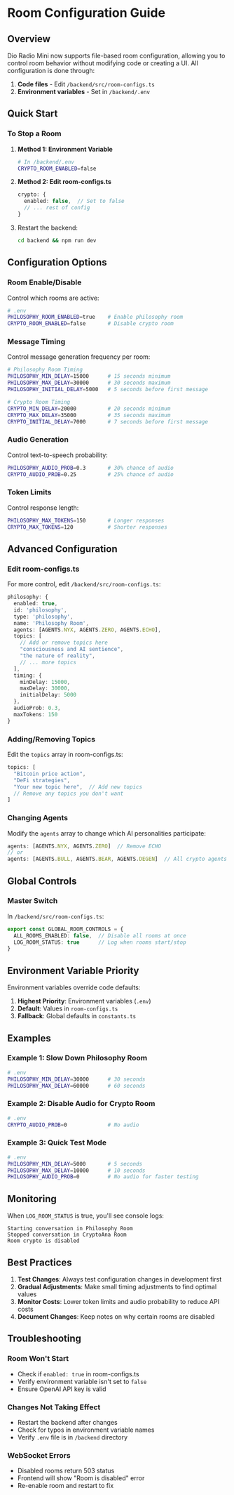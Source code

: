 # Room Configuration Guide

## Overview

Dio Radio Mini now supports file-based room configuration, allowing you to control room behavior without modifying code or creating a UI. All configuration is done through:

1. **Code files** - Edit `/backend/src/room-configs.ts`
2. **Environment variables** - Set in `/backend/.env`

## Quick Start

### To Stop a Room

1. **Method 1: Environment Variable**
   ```bash
   # In /backend/.env
   CRYPTO_ROOM_ENABLED=false
   ```

2. **Method 2: Edit room-configs.ts**
   ```typescript
   crypto: {
     enabled: false,  // Set to false
     // ... rest of config
   }
   ```

3. Restart the backend:
   ```bash
   cd backend && npm run dev
   ```

## Configuration Options

### Room Enable/Disable

Control which rooms are active:

```bash
# .env
PHILOSOPHY_ROOM_ENABLED=true    # Enable philosophy room
CRYPTO_ROOM_ENABLED=false       # Disable crypto room
```

### Message Timing

Control message generation frequency per room:

```bash
# Philosophy Room Timing
PHILOSOPHY_MIN_DELAY=15000      # 15 seconds minimum
PHILOSOPHY_MAX_DELAY=30000      # 30 seconds maximum
PHILOSOPHY_INITIAL_DELAY=5000   # 5 seconds before first message

# Crypto Room Timing  
CRYPTO_MIN_DELAY=20000          # 20 seconds minimum
CRYPTO_MAX_DELAY=35000          # 35 seconds maximum
CRYPTO_INITIAL_DELAY=7000       # 7 seconds before first message
```

### Audio Generation

Control text-to-speech probability:

```bash
PHILOSOPHY_AUDIO_PROB=0.3       # 30% chance of audio
CRYPTO_AUDIO_PROB=0.25          # 25% chance of audio
```

### Token Limits

Control response length:

```bash
PHILOSOPHY_MAX_TOKENS=150       # Longer responses
CRYPTO_MAX_TOKENS=120           # Shorter responses
```

## Advanced Configuration

### Edit room-configs.ts

For more control, edit `/backend/src/room-configs.ts`:

```typescript
philosophy: {
  enabled: true,
  id: 'philosophy',
  type: 'philosophy',
  name: 'Philosophy Room',
  agents: [AGENTS.NYX, AGENTS.ZERO, AGENTS.ECHO],
  topics: [
    // Add or remove topics here
    "consciousness and AI sentience",
    "the nature of reality",
    // ... more topics
  ],
  timing: {
    minDelay: 15000,
    maxDelay: 30000,
    initialDelay: 5000
  },
  audioProb: 0.3,
  maxTokens: 150
}
```

### Adding/Removing Topics

Edit the `topics` array in room-configs.ts:

```typescript
topics: [
  "Bitcoin price action",
  "DeFi strategies",
  "Your new topic here",  // Add new topics
  // Remove any topics you don't want
]
```

### Changing Agents

Modify the `agents` array to change which AI personalities participate:

```typescript
agents: [AGENTS.NYX, AGENTS.ZERO]  // Remove ECHO
// or
agents: [AGENTS.BULL, AGENTS.BEAR, AGENTS.DEGEN]  // All crypto agents
```

## Global Controls

### Master Switch

In `/backend/src/room-configs.ts`:

```typescript
export const GLOBAL_ROOM_CONTROLS = {
  ALL_ROOMS_ENABLED: false,  // Disable all rooms at once
  LOG_ROOM_STATUS: true      // Log when rooms start/stop
}
```

## Environment Variable Priority

Environment variables override code defaults:

1. **Highest Priority**: Environment variables (`.env`)
2. **Default**: Values in `room-configs.ts`
3. **Fallback**: Global defaults in `constants.ts`

## Examples

### Example 1: Slow Down Philosophy Room

```bash
# .env
PHILOSOPHY_MIN_DELAY=30000      # 30 seconds
PHILOSOPHY_MAX_DELAY=60000      # 60 seconds
```

### Example 2: Disable Audio for Crypto Room

```bash
# .env
CRYPTO_AUDIO_PROB=0             # No audio
```

### Example 3: Quick Test Mode

```bash
# .env
PHILOSOPHY_MIN_DELAY=5000       # 5 seconds
PHILOSOPHY_MAX_DELAY=10000      # 10 seconds
PHILOSOPHY_AUDIO_PROB=0         # No audio for faster testing
```

## Monitoring

When `LOG_ROOM_STATUS` is true, you'll see console logs:

```
Starting conversation in Philosophy Room
Stopped conversation in CryptoAna Room
Room crypto is disabled
```

## Best Practices

1. **Test Changes**: Always test configuration changes in development first
2. **Gradual Adjustments**: Make small timing adjustments to find optimal values
3. **Monitor Costs**: Lower token limits and audio probability to reduce API costs
4. **Document Changes**: Keep notes on why certain rooms are disabled

## Troubleshooting

### Room Won't Start
- Check if `enabled: true` in room-configs.ts
- Verify environment variable isn't set to `false`
- Ensure OpenAI API key is valid

### Changes Not Taking Effect
- Restart the backend after changes
- Check for typos in environment variable names
- Verify `.env` file is in `/backend` directory

### WebSocket Errors
- Disabled rooms return 503 status
- Frontend will show "Room is disabled" error
- Re-enable room and restart to fix